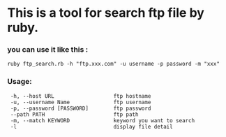 # This is a tool for search ftp file by ruby.
### you can use it like this :

    ruby ftp_search.rb -h "ftp.xxx.com" -u username -p password -m "xxx"

### Usage:
     -h, --host URL                   ftp hostname
     -u, --username Name              ftp username
     -p, --password [PASSWORD]        ftp password
     --path PATH                      ftp path
     -m, --match KEYWORD              keyword you want to search
     -l                               display file detail